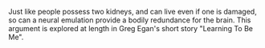 Just like people possess two kidneys, and can live even if one is damaged, so can a neural emulation provide a bodily redundance for the brain. This argument is explored at length in Greg Egan's short story "Learning To Be Me". 